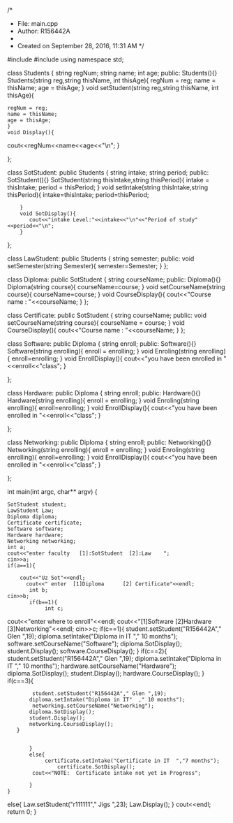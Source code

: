 /*
 * File:   main.cpp
 * Author: R156442A
 *
 * Created on September 28, 2016, 11:31 AM
 */

#include <cstdlib>
#include <iostream>
using namespace std;

class Students {
    string regNum;
    string name;
    int age;
public:
    Students(){}
    Students(string reg,string thisName, int thisAge){
    regNum = reg;
    name = thisName;
    age = thisAge;
    }
    void setStudent(string reg,string thisName, int thisAge){

    regNum = reg;
    name = thisName;
    age = thisAge;
    }
    void Display(){
cout<<regNum<<name<<age<<"\n";
}

};

class SotStudent: public Students {
    string intake;
    string period;
    public:
        SotStudent(){}
        SotStudent(string thisIntake,string thisPeriod){
            intake = thisIntake;
            period = thisPeriod;
        }
        void setIntake(string thisIntake,string thisPeriod){
            intake=thisIntake;
            period=thisPeriod;

        }
        void SotDisplay(){
           cout<<"intake Level:"<<intake<<"\n"<<"Period of study"<<period<<"\n";
        }
};

class LawStudent: public Students {
    string semester;
public:
    void setSemester(string Semester){
        semester=Semester;
    }
};

class Diploma: public SotStudent {
    string courseName;
public:
    Diploma(){}
    Diploma(string course){
    courseName=course;
    }
    void setCourseName(string course){
        courseName=course;
    }
    void CourseDisplay(){
    cout<<"Course name : "<<courseName;
    }
};

class Certificate: public SotStudent {
    string courseName;
public:
    void setCourseName(string course){
    courseName = course;
    }
      void CourseDisplay(){
    cout<<"Course name : "<<courseName;
    }
};

class Software: public Diploma {
    string enroll;
public:
    Software(){}
    Software(string enrolling){
    enroll = enrolling;
    }
    void Enroling(string enrolling){
        enroll=enrolling;
      }
    void EnrollDisplay(){
      cout<<"you have been enrolled in "<<enroll<<"class";
    }

};

class Hardware: public Diploma {
    string enroll;
public:
    Hardware(){}
    Hardware(string enrolling){
    enroll = enrolling;
    }
    void Enroling(string enrolling){
        enroll=enrolling;
      }
    void EnrollDisplay(){
      cout<<"you have been enrolled in "<<enroll<<"class";
    }

};

class Networking: public Diploma {
        string enroll;
public:
    Networking(){}
    Networking(string enrolling){
    enroll = enrolling;
    }
    void Enroling(string enrolling){
        enroll=enrolling;
      }
    void EnrollDisplay(){
      cout<<"you have been enrolled in "<<enroll<<"class";
    }

};

int main(int argc, char** argv) {

    SotStudent student;
    LawStudent Law;
    Diploma diploma;
    Certificate certificate;
    Software software;
    Hardware hardware;
    Networking networking;
    int a;
    cout<<"enter faculty   [1]:SotStudent  [2]:Law    ";
    cin>>a;
    if(a==1){

        cout<<"Uz Sot"<<endl;
          cout<<" enter  [1]Diploma      [2] Certificate"<<endl;
           int b;
    cin>>b;
           if(b==1){
                int c;
cout<<"enter where to enroll"<<endl;
cout<<"[1]Software   [2]Hardware   [3]Networking"<<endl;
cin>>c;
if(c==1){
        student.setStudent("R156442A"," Glen ",19);
           diploma.setIntake("Diploma in IT  "," 10 months");
           software.setCourseName("Software");
           diploma.SotDisplay();
           student.Display();
           software.CourseDisplay();
    }
    if(c==2){
        student.setStudent("R156442A"," Glen ",19);
           diploma.setIntake("Diploma in IT  "," 10 months");
            hardware.setCourseName("Hardware");
              diploma.SotDisplay();
            student.Display();
              hardware.CourseDisplay();
    }
       if(c==3){

            student.setStudent("R156442A"," Glen ",19);
           diploma.setIntake("Diploma in IT"  ," 10 months");
            networking.setCourseName("Networking");
           diploma.SotDisplay();
           student.Display();
           networking.CourseDisplay();
       }


           }
           else{
                certificate.setIntake("Certificate in IT  ","7 months");
                    certificate.SotDisplay();
            cout<<"NOTE:  Certificate intake not yet in Progress";

           }
    }
   else{
    Law.setStudent("r111111"," Jigs ",23);
    Law.Display();
}
cout<<endl;
    return 0;
}

